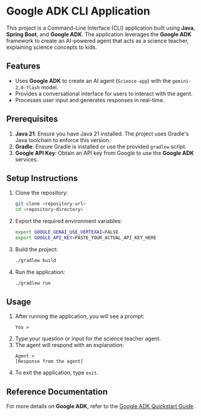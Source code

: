 # Google ADK CLI Application

This project is a Command-Line Interface (CLI) application built using **Java**, **Spring Boot**, and **Google ADK**. The application leverages the **Google ADK** framework to create an AI-powered agent that acts as a science teacher, explaining science concepts to kids.

## Features
- Uses **Google ADK** to create an AI agent (`Science-app`) with the `gemini-2.0-flash` model.
- Provides a conversational interface for users to interact with the agent.
- Processes user input and generates responses in real-time.

## Prerequisites
1. **Java 21**: Ensure you have Java 21 installed. The project uses Gradle's Java toolchain to enforce this version.
2. **Gradle**: Ensure Gradle is installed or use the provided `gradlew` script.
3. **Google API Key**: Obtain an API key from Google to use the **Google ADK** services.

## Setup Instructions
1. Clone the repository:
   ```bash
   git clone <repository-url>
   cd <repository-directory>
   ```

2. Export the required environment variables:
   ```bash
   export GOOGLE_GENAI_USE_VERTEXAI=FALSE
   export GOOGLE_API_KEY=PASTE_YOUR_ACTUAL_API_KEY_HERE
   ```

3. Build the project:
   ```bash
   ./gradlew build
   ```

4. Run the application:
   ```bash
   ./gradlew run
   ```

## Usage
1. After running the application, you will see a prompt:
   ```
   You >
   ```
2. Type your question or input for the science teacher agent.
3. The agent will respond with an explanation:
   ```
   Agent >
   [Response from the agent]
   ```
4. To exit the application, type `exit`.

## Reference Documentation
For more details on **Google ADK**, refer to the [Google ADK Quickstart Guide](https://google.github.io/adk-docs/get-started/quickstart/).